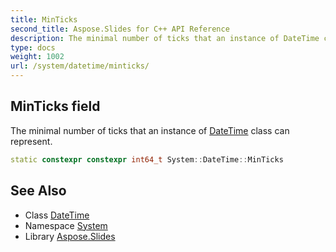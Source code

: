 ```yaml
---
title: MinTicks
second_title: Aspose.Slides for C++ API Reference
description: The minimal number of ticks that an instance of DateTime class can represent.
type: docs
weight: 1002
url: /system/datetime/minticks/
---
```

## MinTicks field


The minimal number of ticks that an instance of [DateTime](../) class can represent.

```cpp
static constexpr constexpr int64_t System::DateTime::MinTicks
```

## See Also

* Class [DateTime](../)
* Namespace [System](../../)
* Library [Aspose.Slides](../../../)